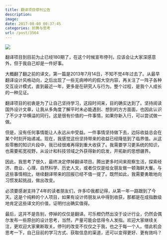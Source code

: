 ```yaml
---
title: 翻译项目停刊公告
description: 
image: 
date: 2017-08-08 00:37:45
categories: 折腾与思考
url: /post/3564
---
```


![](https://storageapi.fleek.co/0a3a8890-e65e-47ce-93d7-0442b9209d38-bucket/blog/posts/2017-08/08-08/gcJQ63.jpg)

翻译项目到目前为止已经180期了，在这个时候宣布停刊，应该会让大家深感意外，但于我自己却是一件好事。

大概翻了翻之前的译文，第一篇是2013年7月14日，不知不觉4年过去了。从最早翻译设计风格动向，之后出现了一些无病呻吟的假大空内容，再关注了一阵子各种交互设计模式，直到最近一年，更多是在研究人与行为。整个过程，是我个人成长的一种见证。

翻译项目的初衷是为了让自己坚持学习，这段时间来，目的确实达到了。坚持阅读国外设计文章，让我从多角度了解平时未必能遇到、想到的方方面面，也因此认识了不少才华横溢的同行。这是很有价值的一件事情，如果你新入行，可以尝试做一做。

但是，没有任何事情能让人永远从中受益。一件事情坚持做下去，边际收益总会在某个时刻开始递减。现在，我感觉这份坚持带来的收益已经降低到了临界值。从这些零散的知识片段中，我已经很难再得到重大收获了。我需要学习更系统的知识，也需要拓宽视野，从设计和科技领域之外获得新的启发，开拓新的思想疆界。

因此，我思考了很久，最终决定停掉翻译项目。腾出更多时间来观察生活，探索经济、商业、心理、自然科学、历史人文，或者仅仅是给女朋友做一顿海鲜大餐。与这些事情相比，继续翻译带来的回报已经不值一提了。既然如此，我需要勇敢地向习惯发起挑战，做出改变。

必须要感谢支持了4年的读者朋友们，许多ID我都记得，从第一年一路跟到了今天。这是个纯粹的个人项目，如果有设计师朋友从中得到收获，那都是在成指数级地肯定这些译文的价值，证明付出确实值得。

最后，这并不是告别，停掉的仅仅是翻译。可乐橙仍然出没于设计行业，仍然会偶尔发布一些原创的设计思考，当然，产量可能会低得令人发指。欢迎大家继续关注，更欢迎大家果断取关。停刊的改变不仅仅之于我，也之于每一个人。借此机会思考一下，自己目前的学习方式、获取信息的渠道，还可以变得更好、更有效吗？